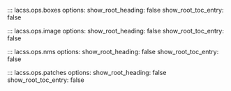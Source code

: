 ::: lacss.ops.boxes
      options:
        show_root_heading: false
        show_root_toc_entry: false

::: lacss.ops.image
      options:
        show_root_heading: false
        show_root_toc_entry: false

::: lacss.ops.nms
      options:
        show_root_heading: false
        show_root_toc_entry: false

::: lacss.ops.patches
      options:
        show_root_heading: false
        show_root_toc_entry: false
